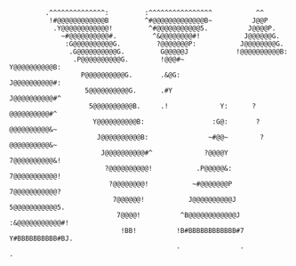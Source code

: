                                                                                                     
                                                                                                    
                                                                                                    
                                                                                                    
                                                                                                    
                                                                                                    
                                                                                                    
                                                                                                    
                                                                                                    
                                                                                                    
                                                                                                    
                                                                                                    
                                                                                                    
             .^^^^^^^^^^^^^^:         :^^^^^^^^^^^^^^^^           ^^                                
              !#@@@@@@@@@@@@B         ^#@@@@@@@@@@@@@B~          J@@P                               
               .Y@@@@@@@@@@@@!         ^#@@@@@@@@@@@5.          J@@@@P.                             
                 ~#@@@@@@@@@@#.         ^&@@@@@@@@#!           J@@@@@@G.                            
                  :G@@@@@@@@@@G.         ?@@@@@@@P:           J@@@@@@@@G.                           
                   .G@@@@@@@@@@G.         G@@@@@J            !@@@@@@@@@@B:                          
                    .P@@@@@@@@@@G.        !@@@#~              Y@@@@@@@@@@B:                         
                      P@@@@@@@@@@G.       .&@G:                J@@@@@@@@@@#:                        
                       5@@@@@@@@@@G.      .#Y                   J@@@@@@@@@@#^                       
                        5@@@@@@@@@@B.     .!             Y:      ?@@@@@@@@@@#^                      
                         Y@@@@@@@@@@B:                 :G@:       ?@@@@@@@@@@&~                     
                          J@@@@@@@@@@B:               ~#@@~        ?@@@@@@@@@@&~                    
                           J@@@@@@@@@@#^             ?@@@@Y         7@@@@@@@@@@&!                   
                            ?@@@@@@@@@@!           .P@@@@@&:         7@@@@@@@@@@@!                  
                             ?@@@@@@@@!           ~#@@@@@@@P          7@@@@@@@@@@@?                 
                              7@@@@@@!           J@@@@@@@@@@J          5@@@@@@@@@@@5.               
                               7@@@@!          ^B@@@@@@@@@@@@J         :&@@@@@@@@@@@#!              
                                !BB!          !B#BBBBBBBBBBBB#7         Y#BBBBBBBBBB#BJ.            
                                              .               .                       .             
                                                                                                    
                                                                                                    
                                                                                                    
                                                                                                    
                                                                                                    
                                                                                                    
                                                                                                    
                                                                                                    
                                                                                                    
                                                                                                    
                                                                                                    
                                                                                                    
                                                                                                    
                                                                                                    
                                                                                                   
